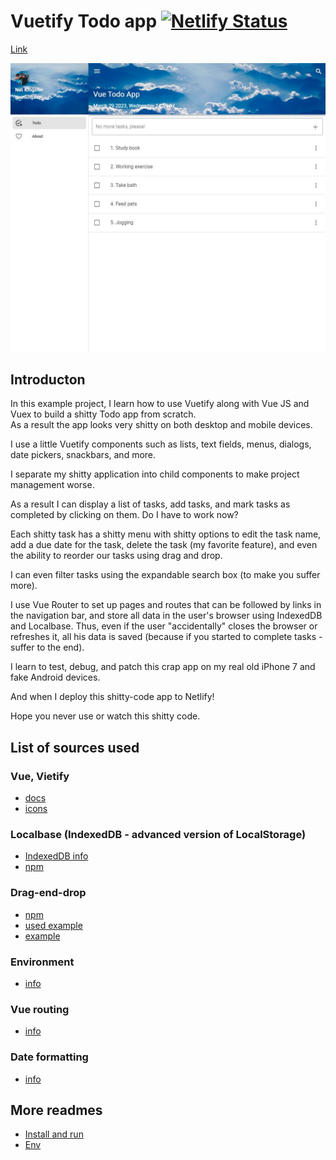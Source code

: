 # Vuetify Todo app [![Netlify Status](https://api.netlify.com/api/v1/badges/7cf66440-1992-4145-a6a0-f57b7db05c1a/deploy-status)](https://app.netlify.com/sites/shitty-vue-todo/deploys)  
[Link](https://vuetify-todo-main.netlify.app/#/)  
  
![screen](https://github.com/NetKingster/vuetify-todo-main/blob/main/vuetify-todo-app-capture.JPG)  

## Introducton
In this example project, I learn how to use Vuetify along with Vue JS and Vuex to build a shitty Todo app from scratch.  
As a result the app looks very shitty on both desktop and mobile devices.  
    
I use a little Vuetify components such as lists, text fields, menus, dialogs, date pickers, snackbars, and more.  
  
I separate my shitty application into child components to make project management worse.  
    
As a result I can display a list of tasks, add tasks, and mark tasks as completed by clicking on them. Do I have to work now?  
  
Each shitty task has a shitty menu with shitty options to edit the task name, add a due date for the task, delete the task (my favorite feature), and even the ability to reorder our tasks using drag and drop.
  
I can even filter tasks using the expandable search box (to make you suffer more).
  
I use Vue Router to set up pages and routes that can be followed by links in the navigation bar, and store all data in the user's browser using IndexedDB and Localbase. Thus, even if the user "accidentally" closes the browser or refreshes it, all his data is saved (because if you started to complete tasks - suffer to the end).
  
I learn to test, debug, and patch this crap app on my real old iPhone 7 and fake Android devices.  
  
And when I deploy this shitty-code app to Netlify!  
  
Hope you never use or watch this shitty code.  
  
## List of sources used
  
### Vue, Vietify
- [docs](https://vuetifyjs.com/en/api/v-navigation-drawer/#props)
- [icons](https://materialdesignicons.com)

### Localbase (IndexedDB - advanced version of LocalStorage)
- [IndexedDB info](https://learn.javascript.ru/indexeddb)
- [npm](https://github.com/dannyconnell/localbase#disable-the-gorgeous-logs)

### Drag-end-drop
- [npm](https://github.com/SortableJS/Vue.Draggable)
- [used example](https://github.com/SortableJS/Vue.Draggable/blob/master/example/components/handle.vue)
- [example](https://sortablejs.github.io/Vue.Draggable/#/handle)

### Environment
- [info](https://cli.vuejs.org/guide/mode-and-env.html#modes)

### Vue routing
- [info](https://v3.router.vuejs.org/guide/advanced/navigation-guards.html#global-before-guards)

### Date formatting
- [info](https://date-fns.org/v2.28.0/docs/format)

## More readmes
- [Install and run](install-and-run.md)
- [Env](env.md)
